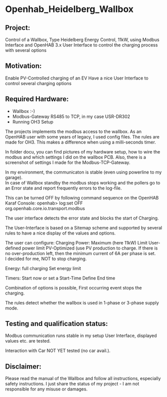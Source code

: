 # Openhab_Heidelberg_Wallbox

Project: 
------------
Control of a Wallbox, Type Heidelberg Energy Control, 11kW,
using Modbus Interface and  OpenHAB 3.x
User Interface to control the charging process with several options


Motivation:
------------
Enable PV-Controlled charging of an EV
Have a nice User Interface to control several charging options


Required Hardware:
-------------------
- Wallbox :-)
- Modbus-Gateway  RS485 to TCP, in my case USR-DR302
- Running OH3 Setup


The projects implements the modbus access to the wallbox.
As an OpenHAB user with some years of legacy, I used config files.
The rules are made for OH3. This makes a difference when using a milli-seconds timer.

In folder docu, you can find pictures of my hardware setup,
how to wire the modbus and which settings I did on the wallbox PCB.
Also, there is a screenshot of settings I made for the Modbus-TCP-Gateway.

In my environment, the communicaton is stable (even using powerline to my garage).  
In case of Wallbox standby the modbus stops working and the pollers 
go to an Error state and report frequently errors to the log-file.

This can be turned OFF by following command sequence on the OpenHAB Karaf Console:
openhab> log:set OFF org.openhab.core.io.transport.modbus

The user interface detects the error state and blocks the start of Charging.

The User-Interface is based on a Sitemap scheme and supported
by several rules to have a nice display of the values and options.

The user can configure:
Charging Power:   Maximum  (here 11kW)
                  Limit     User-defined power limit
				          PV-Optimized  (use PV production to charge. If there is no over-production left, 
				                 then the minimum current of 6A per phase is set.  
								 I decided for me, NOT to stop charging.
								 
Energy:  full charging
         Set energy limit
		 
Timers:  Start now or set a Start-Time
		     Define End time
		 
Combination of options is possible, First occurring event stops the charging.

The rules detect whether the wallbox is used in 1-phase or 3-phase supply mode.


Testing and qualification status:
---------------------------------

Modbus communication runs stable in my setup
User Interface, displayed values etc.  are tested.

Interaction with Car  NOT YET tested  (no car avail.).


Disclaimer:
------------
Please read the manual of the Wallbox and follow all instructions, especially safety instructions.
I just share the status of my project - I am not responsible for any misuse or damages.


